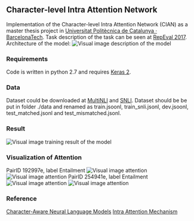 ## Character-level Intra Attention Network
Implementation of the Character-level Intra Attention Network (CIAN) as a master thesis project in [Universitat Politècnica de Catalunya · BarcelonaTech](http://www.upc.edu/). 
Task description of the task can be seen at [RepEval 2017](https://repeval2017.github.io/shared/). 
Architecture of the model: 
![Visual image description of the model](https://github.com/yanghanxy/CIAN/blob/master/figure/architecture.png)

### Requirements
Code is written in python 2.7 and requires [Keras 2](https://github.com/fchollet/keras).

### Data
Dataset could be downloaded at [MultiNLI](http://www.nyu.edu/projects/bowman/multinli/) and [SNLI](http://nlp.stanford.edu/projects/snli/). 
Dataset should be be put in folder ./data and renamed as train.jsoonl, train_snli.jsonl, dev.jsoonl, test_matched.jsonl and test_mismatched.jsonl. 

### Result
![Visual image training result of the model](https://github.com/yanghanxy/CIAN/blob/master/figure/training.png)

### Visualization of Attention
PairID 192997e, label Entailment
![Visual image attention](https://github.com/yanghanxy/CIAN/blob/master/figure/3P.png)
![Visual image attention](https://github.com/yanghanxy/CIAN/blob/master/figure/3H.png)
PairID 254941e, label Entailment
![Visual image attention](https://github.com/yanghanxy/CIAN/blob/master/figure/7P.png)
![Visual image attention](https://github.com/yanghanxy/CIAN/blob/master/figure/7H.png)

### Reference
[Character-Aware Neural Language Models](https://github.com/jarfo/kchar)
[Intra Attention Mechanism](https://gist.github.com/cbaziotis/7ef97ccf71cbc14366835198c09809d2)
